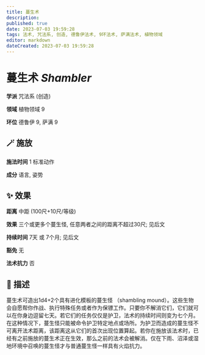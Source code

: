 ```yaml
---
title: 蔓生术
description: 
published: true
date: 2023-07-03 19:59:28
tags: 法术, 咒法系, 创造, 德鲁伊法术, 9环法术, 萨满法术, 植物领域
editor: markdown
dateCreated: 2023-07-03 19:59:28
---
```


# **蔓生术** *Shambler*

**学派** 咒法系 (创造) 

**领域** 植物领域 9

**环位** 德鲁伊 9, 萨满 9

## 🪄 施放

**施法时间** 1 标准动作

**成分** 语言, 姿势

## ✨ 效果  

**距离** 中距 (100尺+10尺/等级) 

**效果** 三个或更多个蔓生怪, 任意两者之间的距离不超过30尺; 见后文 

**持续时间** 7天 或 7个月; 见后文 

**豁免** 无

**法术抗力** 否

## 📖 描述

蔓生术可造出1d4+2个具有进化模板的蔓生怪 （shambling mound）。这些生物会自愿帮你作战、执行特殊任务或者作为保镖工作。只要你不解消它们，它们就可以在你身边逗留七天。若它们的任务仅仅是护卫，法术的持续时间则变为七个月。在这种情况下，蔓生怪只能被命令护卫特定地点或场所。为护卫而造成的蔓生怪不可离开法术距离，该距离这从它们的首次出现位置算起。若你在施放该法术时，已经有之前施放的蔓生术正在生效，那么之前的法术会被解消。仅在下雨、沼泽或湿地环境中召唤的蔓生怪才与普通蔓生怪一样具有火焰抗力。
    